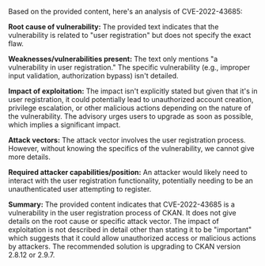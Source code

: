 Based on the provided content, here's an analysis of CVE-2022-43685:

**Root cause of vulnerability:** The provided text indicates that the vulnerability is related to "user registration" but does not specify the exact flaw.

**Weaknesses/vulnerabilities present:** The text only mentions "a vulnerability in user registration." The specific vulnerability (e.g., improper input validation, authorization bypass) isn't detailed.

**Impact of exploitation:** The impact isn't explicitly stated but given that it's in user registration, it could potentially lead to unauthorized account creation, privilege escalation, or other malicious actions depending on the nature of the vulnerability. The advisory urges users to upgrade as soon as possible, which implies a significant impact.

**Attack vectors:** The attack vector involves the user registration process. However, without knowing the specifics of the vulnerability, we cannot give more details.

**Required attacker capabilities/position:** An attacker would likely need to interact with the user registration functionality, potentially needing to be an unauthenticated user attempting to register.

**Summary:**
The provided content indicates that CVE-2022-43685 is a vulnerability in the user registration process of CKAN. It does not give details on the root cause or specific attack vector. The impact of exploitation is not described in detail other than stating it to be "important" which suggests that it could allow unauthorized access or malicious actions by attackers. The recommended solution is upgrading to CKAN version 2.8.12 or 2.9.7.